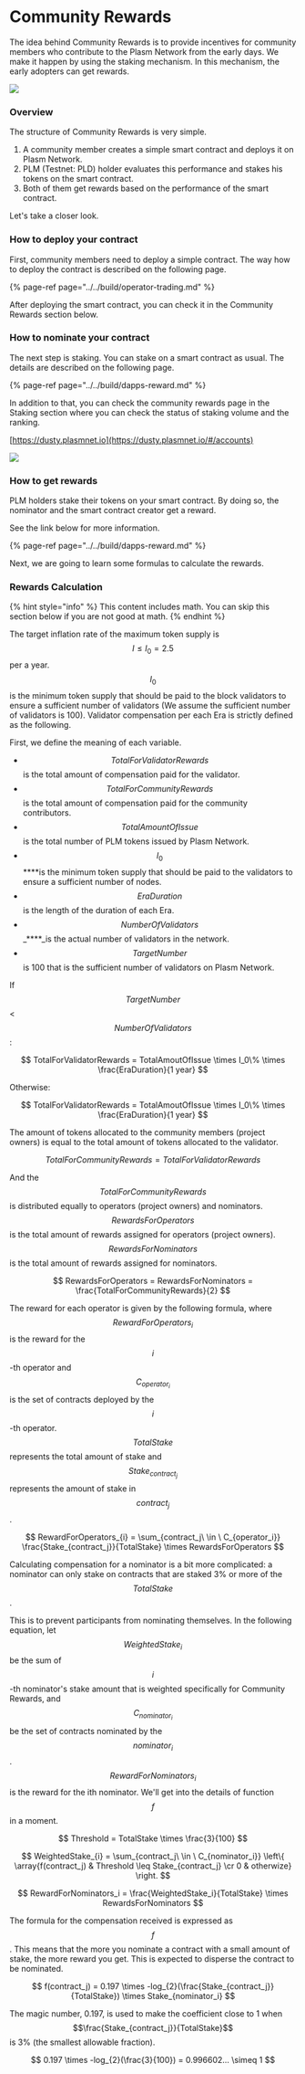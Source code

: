 # Community Rewards

The idea behind Community Rewards is to provide incentives for community members who contribute to the Plasm Network from the early days. We make it happen by using the staking mechanism. In this mechanism, the early adopters can get rewards.

![](../../.gitbook/assets/screen-shot-2020-08-11-at-18.33.49.png)

### Overview

The structure of Community Rewards is very simple.

1. A community member creates a simple smart contract and deploys it on Plasm Network.
2. PLM \(Testnet: PLD\) holder evaluates this performance and stakes his tokens on the smart contract.
3. Both of them get rewards based on the performance of the smart contract.

Let's take a closer look.

### How to deploy your contract

First, community members need to deploy a simple contract. The way how to deploy the contract is described on the following page. 

{% page-ref page="../../build/operator-trading.md" %}

After deploying the smart contract, you can check it in the Community Rewards section below.

### How to nominate your contract

The next step is staking. You can stake on a smart contract as usual. The details are described on the following page.

{% page-ref page="../../build/dapps-reward.md" %}

In addition to that, you can check the community rewards page in the Staking section where you can check the status of staking volume and the ranking.

[https://dusty.plasmnet.io](https://dusty.plasmnet.io/#/accounts)

![](../../.gitbook/assets/screen-shot-2020-08-11-at-10.29.40.png)

### How to get rewards

PLM holders stake their tokens on your smart contract. By doing so, the nominator and the smart contract creator get a reward.

See the link below for more information.

{% page-ref page="../../build/dapps-reward.md" %}

Next, we are going to learn some formulas to calculate the rewards.

### Rewards Calculation

{% hint style="info" %}
This content includes math. You can skip this section below if you are not good at math. 
{% endhint %}

The target inflation rate of the maximum token supply is $$I ≤ I_0 = 2.5%$$per a year. $$I_0$$ is the minimum token supply that should be paid to the block validators to ensure a sufficient number of validators \(We assume the sufficient number of validators is 100\). Validator compensation per each Era is strictly defined as the following. 

First, we define the meaning of each variable.

* $$TotalForValidatorRewards$$ is the total amount of compensation paid for the validator.
* $$TotalForCommunityRewards$$ is the total amount of compensation paid for the community contributors. 
* $$TotalAmountOfIssue$$ is the total number of PLM tokens issued by Plasm Network. 
* $$I_0$$ ****is the minimum token supply that should be paid to the validators to ensure a sufficient number of nodes. 
* $$EraDuration$$ is the length of the duration of each Era. 
* $$NumberOfValidators$$ _****_is the actual number of validators in the network.
*  $$TargetNumber$$ is 100 that is the sufficient number of validators on Plasm Network.

If $$TargetNumber$$&lt; $$NumberOfValidators$$:

$$
TotalForValidatorRewards = TotalAmoutOfIssue \times I_0\% \times \frac{EraDuration}{1 year}
$$

Otherwise:

$$
TotalForValidatorRewards = TotalAmoutOfIssue \times I_0\% \times \frac{EraDuration}{1 year}
$$

The amount of tokens allocated to the community members \(project owners\) is equal to the total amount of tokens allocated to the validator. 

$$
TotalForCommunityRewards = TotalForValidatorRewards
$$

And the $$TotalForCommunityRewards$$ is distributed equally to operators \(project owners\) and nominators. $$RewardsForOperators$$ is the total amount of rewards assigned for operators \(project owners\). $$RewardsForNominators$$ is the total amount of rewards assigned for nominators.

$$
RewardsForOperators = RewardsForNominators = \frac{TotalForCommunityRewards}{2}
$$

The reward for each operator is given by the following formula, where $$RewardForOperators_{i}$$ is the reward for the $$i$$-th operator and $$C_{operator_i}$$is the set of contracts deployed by the $$i$$-th operator. $$TotalStake$$ represents the total amount of stake and $$Stake_{contract_j}$$ represents the amount of stake in $$contract_j$$.

$$
RewardForOperators_{i} = \sum_{contract_j\ \in 
\ C_{operator_i}} \frac{Stake_{contract_j}}{TotalStake} \times RewardsForOperators
$$

Calculating compensation for a nominator is a bit more complicated: a nominator can only stake on contracts that are staked 3% or more of the $$TotalStake$$. 

This is to prevent participants from nominating themselves. In the following equation, let $$WeightedStake_i$$ be the sum of $$i$$-th nominator's stake amount that is weighted specifically for Community Rewards, and $$C_{nominator_i}$$ be the set of contracts nominated by the $$nominator_i$$. $$RewardForNominators_i$$ is the reward for the ith nominator. We'll get into the details of function $$f$$ in a moment.

$$
Threshold = TotalStake \times \frac{3}{100}
$$

$$
WeightedStake_{i} = \sum_{contract_j\ \in \ C_{nominator_i}} \left\{ \array{f(contract_j) & Threshold \leq Stake_{contract_j} \cr 0 & otherwize} \right.
$$

$$
RewardForNominators_i = \frac{WeightedStake_i}{TotalStake} \times RewardsForNominators
$$

The formula for the compensation received is expressed as $$f$$. This means that the more you nominate a contract with a small amount of stake, the more reward you get. This is expected to disperse the contract to be nominated.

$$
f(contract_j) = 0.197 \times -log_{2}(\frac{Stake_{contract_j}}{TotalStake})  \times Stake_{nominator_i}
$$

The magic number, 0.197, is used to make the coefficient close to 1 when $$\frac{Stake_{contract_j}}{TotalStake}$$ is 3% \(the smallest allowable fraction\).

$$
0.197 \times -log_{2}(\frac{3}{100}) = 0.996602... \simeq 1
$$


